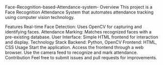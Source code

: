 Face-Recognition-based-Attendance-system-
Overview
This project is a Face Recognition Attendance System that automates attendance tracking using computer vision technology.

Features
Real-time Face Detection: Uses OpenCV for capturing and identifying faces.
Attendance Marking: Matches recognized faces with a pre-existing database.
User Interface: Simple HTML frontend for interaction and display.
Technology Stack
Backend: Python, OpenCV
Frontend: HTML, CSS
Usage
Start the application.
Access the frontend through a web browser.
Use the camera feed to recognize and mark attendance.
Contribution
Feel free to submit issues and pull requests for improvements.
